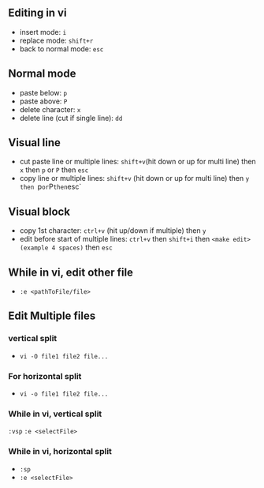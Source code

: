 ## Editing in vi 

- insert mode: `i`
- replace mode: `shift+r`
- back to normal mode: `esc`

## Normal mode

- paste below: `p` 
- paste above: `P`
- delete character: `x`
- delete line (cut if single line): `dd`


## Visual line
 
- cut paste line or multiple lines: `shift+v`(hit down or up for multi line) then `x` then `p` or `P` then `esc`  
- copy line or multiple lines: `shift+v` (hit down or up for multi line) then `y then `p` or `P` then `esc`  


## Visual block

- copy 1st character: `ctrl+v` (hit up/down if multiple) then `y`
- edit before start of multiple lines: `ctrl+v` then `shift+i` then `<make edit> (example 4 spaces)` then `esc`


## While in vi, edit other file

- `:e <pathToFile/file>`


## Edit Multiple files

### vertical split

- `vi -O file1 file2 file...`

### For horizontal split

- `vi -o file1 file2 file...`

### While in vi, vertical split

`:vsp`
`:e <selectFile>`

### While in vi, horizontal split

- `:sp`
- `:e <selectFile>`

